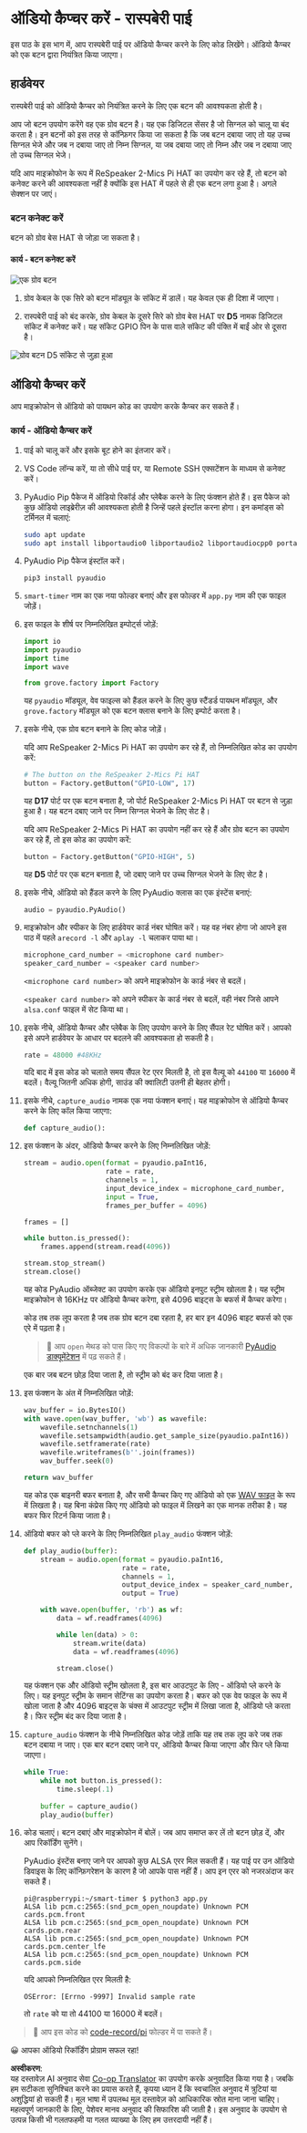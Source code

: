 <!--
CO_OP_TRANSLATOR_METADATA:
{
  "original_hash": "0ac0afcfb40cb5970ef4cb74f01c32e9",
  "translation_date": "2025-08-25T17:49:59+00:00",
  "source_file": "6-consumer/lessons/1-speech-recognition/pi-audio.md",
  "language_code": "hi"
}
-->
# ऑडियो कैप्चर करें - रास्पबेरी पाई

इस पाठ के इस भाग में, आप रास्पबेरी पाई पर ऑडियो कैप्चर करने के लिए कोड लिखेंगे। ऑडियो कैप्चर को एक बटन द्वारा नियंत्रित किया जाएगा।

## हार्डवेयर

रास्पबेरी पाई को ऑडियो कैप्चर को नियंत्रित करने के लिए एक बटन की आवश्यकता होती है।

आप जो बटन उपयोग करेंगे वह एक ग्रोव बटन है। यह एक डिजिटल सेंसर है जो सिग्नल को चालू या बंद करता है। इन बटनों को इस तरह से कॉन्फ़िगर किया जा सकता है कि जब बटन दबाया जाए तो यह उच्च सिग्नल भेजे और जब न दबाया जाए तो निम्न सिग्नल, या जब दबाया जाए तो निम्न और जब न दबाया जाए तो उच्च सिग्नल भेजे।

यदि आप माइक्रोफोन के रूप में ReSpeaker 2-Mics Pi HAT का उपयोग कर रहे हैं, तो बटन को कनेक्ट करने की आवश्यकता नहीं है क्योंकि इस HAT में पहले से ही एक बटन लगा हुआ है। अगले सेक्शन पर जाएं।

### बटन कनेक्ट करें

बटन को ग्रोव बेस HAT से जोड़ा जा सकता है।

#### कार्य - बटन कनेक्ट करें

![एक ग्रोव बटन](../../../../../translated_images/grove-button.a70cfbb809a8563681003250cf5b06d68cdcc68624f9e2f493d5a534ae2da1e5.hi.png)

1. ग्रोव केबल के एक सिरे को बटन मॉड्यूल के सॉकेट में डालें। यह केवल एक ही दिशा में जाएगा।

1. रास्पबेरी पाई को बंद करके, ग्रोव केबल के दूसरे सिरे को ग्रोव बेस HAT पर **D5** नामक डिजिटल सॉकेट में कनेक्ट करें। यह सॉकेट GPIO पिन के पास वाले सॉकेट की पंक्ति में बाईं ओर से दूसरा है।

![ग्रोव बटन D5 सॉकेट से जुड़ा हुआ](../../../../../translated_images/pi-button.c7a1a4f55943341ce1baf1057658e9a205804d4131d258e820c93f951df0abf3.hi.png)

## ऑडियो कैप्चर करें

आप माइक्रोफोन से ऑडियो को पायथन कोड का उपयोग करके कैप्चर कर सकते हैं।

### कार्य - ऑडियो कैप्चर करें

1. पाई को चालू करें और इसके बूट होने का इंतजार करें।

1. VS Code लॉन्च करें, या तो सीधे पाई पर, या Remote SSH एक्सटेंशन के माध्यम से कनेक्ट करें।

1. PyAudio Pip पैकेज में ऑडियो रिकॉर्ड और प्लेबैक करने के लिए फंक्शन होते हैं। इस पैकेज को कुछ ऑडियो लाइब्रेरीज़ की आवश्यकता होती है जिन्हें पहले इंस्टॉल करना होगा। इन कमांड्स को टर्मिनल में चलाएं:

    ```sh
    sudo apt update
    sudo apt install libportaudio0 libportaudio2 libportaudiocpp0 portaudio19-dev libasound2-plugins --yes 
    ```

1. PyAudio Pip पैकेज इंस्टॉल करें।

    ```sh
    pip3 install pyaudio
    ```

1. `smart-timer` नाम का एक नया फोल्डर बनाएं और इस फोल्डर में `app.py` नाम की एक फाइल जोड़ें।

1. इस फाइल के शीर्ष पर निम्नलिखित इम्पोर्ट्स जोड़ें:

    ```python
    import io
    import pyaudio
    import time
    import wave
    
    from grove.factory import Factory
    ```

    यह `pyaudio` मॉड्यूल, वेव फाइल्स को हैंडल करने के लिए कुछ स्टैंडर्ड पायथन मॉड्यूल, और `grove.factory` मॉड्यूल को एक बटन क्लास बनाने के लिए इम्पोर्ट करता है।

1. इसके नीचे, एक ग्रोव बटन बनाने के लिए कोड जोड़ें।

    यदि आप ReSpeaker 2-Mics Pi HAT का उपयोग कर रहे हैं, तो निम्नलिखित कोड का उपयोग करें:

    ```python
    # The button on the ReSpeaker 2-Mics Pi HAT
    button = Factory.getButton("GPIO-LOW", 17)
    ```

    यह **D17** पोर्ट पर एक बटन बनाता है, जो पोर्ट ReSpeaker 2-Mics Pi HAT पर बटन से जुड़ा हुआ है। यह बटन दबाए जाने पर निम्न सिग्नल भेजने के लिए सेट है।

    यदि आप ReSpeaker 2-Mics Pi HAT का उपयोग नहीं कर रहे हैं और ग्रोव बटन का उपयोग कर रहे हैं, तो इस कोड का उपयोग करें:

    ```python
    button = Factory.getButton("GPIO-HIGH", 5)
    ```

    यह **D5** पोर्ट पर एक बटन बनाता है, जो दबाए जाने पर उच्च सिग्नल भेजने के लिए सेट है।

1. इसके नीचे, ऑडियो को हैंडल करने के लिए PyAudio क्लास का एक इंस्टेंस बनाएं:

    ```python
    audio = pyaudio.PyAudio()
    ```

1. माइक्रोफोन और स्पीकर के लिए हार्डवेयर कार्ड नंबर घोषित करें। यह वह नंबर होगा जो आपने इस पाठ में पहले `arecord -l` और `aplay -l` चलाकर पाया था।

    ```python
    microphone_card_number = <microphone card number>
    speaker_card_number = <speaker card number>
    ```

    `<microphone card number>` को अपने माइक्रोफोन के कार्ड नंबर से बदलें।

    `<speaker card number>` को अपने स्पीकर के कार्ड नंबर से बदलें, वही नंबर जिसे आपने `alsa.conf` फाइल में सेट किया था।

1. इसके नीचे, ऑडियो कैप्चर और प्लेबैक के लिए उपयोग करने के लिए सैंपल रेट घोषित करें। आपको इसे अपने हार्डवेयर के आधार पर बदलने की आवश्यकता हो सकती है।

    ```python
    rate = 48000 #48KHz
    ```

    यदि बाद में इस कोड को चलाते समय सैंपल रेट एरर मिलती है, तो इस वैल्यू को `44100` या `16000` में बदलें। वैल्यू जितनी अधिक होगी, साउंड की क्वालिटी उतनी ही बेहतर होगी।

1. इसके नीचे, `capture_audio` नामक एक नया फंक्शन बनाएं। यह माइक्रोफोन से ऑडियो कैप्चर करने के लिए कॉल किया जाएगा:

    ```python
    def capture_audio():
    ```

1. इस फंक्शन के अंदर, ऑडियो कैप्चर करने के लिए निम्नलिखित जोड़ें:

    ```python
    stream = audio.open(format = pyaudio.paInt16,
                        rate = rate,
                        channels = 1, 
                        input_device_index = microphone_card_number,
                        input = True,
                        frames_per_buffer = 4096)

    frames = []

    while button.is_pressed():
        frames.append(stream.read(4096))

    stream.stop_stream()
    stream.close()
    ```

    यह कोड PyAudio ऑब्जेक्ट का उपयोग करके एक ऑडियो इनपुट स्ट्रीम खोलता है। यह स्ट्रीम माइक्रोफोन से 16KHz पर ऑडियो कैप्चर करेगा, इसे 4096 बाइट्स के बफर्स में कैप्चर करेगा।

    कोड तब तक लूप करता है जब तक ग्रोव बटन दबा रहता है, हर बार इन 4096 बाइट बफर्स को एक एरे में पढ़ता है।

    > 💁 आप `open` मेथड को पास किए गए विकल्पों के बारे में अधिक जानकारी [PyAudio डाक्यूमेंटेशन](https://people.csail.mit.edu/hubert/pyaudio/docs/) में पढ़ सकते हैं।

    एक बार जब बटन छोड़ दिया जाता है, तो स्ट्रीम को बंद कर दिया जाता है।

1. इस फंक्शन के अंत में निम्नलिखित जोड़ें:

    ```python
    wav_buffer = io.BytesIO()
    with wave.open(wav_buffer, 'wb') as wavefile:
        wavefile.setnchannels(1)
        wavefile.setsampwidth(audio.get_sample_size(pyaudio.paInt16))
        wavefile.setframerate(rate)
        wavefile.writeframes(b''.join(frames))
        wav_buffer.seek(0)

    return wav_buffer
    ```

    यह कोड एक बाइनरी बफर बनाता है, और सभी कैप्चर किए गए ऑडियो को एक [WAV फाइल](https://wikipedia.org/wiki/WAV) के रूप में लिखता है। यह बिना कंप्रेस किए गए ऑडियो को फाइल में लिखने का एक मानक तरीका है। यह बफर फिर रिटर्न किया जाता है।

1. ऑडियो बफर को प्ले करने के लिए निम्नलिखित `play_audio` फंक्शन जोड़ें:

    ```python
    def play_audio(buffer):
        stream = audio.open(format = pyaudio.paInt16,
                            rate = rate,
                            channels = 1,
                            output_device_index = speaker_card_number,
                            output = True)
    
        with wave.open(buffer, 'rb') as wf:
            data = wf.readframes(4096)
    
            while len(data) > 0:
                stream.write(data)
                data = wf.readframes(4096)
    
            stream.close()
    ```

    यह फंक्शन एक और ऑडियो स्ट्रीम खोलता है, इस बार आउटपुट के लिए - ऑडियो प्ले करने के लिए। यह इनपुट स्ट्रीम के समान सेटिंग्स का उपयोग करता है। बफर को एक वेव फाइल के रूप में खोला जाता है और 4096 बाइट्स के चंक्स में आउटपुट स्ट्रीम में लिखा जाता है, ऑडियो प्ले करता है। फिर स्ट्रीम बंद कर दिया जाता है।

1. `capture_audio` फंक्शन के नीचे निम्नलिखित कोड जोड़ें ताकि यह तब तक लूप करे जब तक बटन दबाया न जाए। एक बार बटन दबाए जाने पर, ऑडियो कैप्चर किया जाएगा और फिर प्ले किया जाएगा।

    ```python
    while True:
        while not button.is_pressed():
            time.sleep(.1)
        
        buffer = capture_audio()
        play_audio(buffer)
    ```

1. कोड चलाएं। बटन दबाएं और माइक्रोफोन में बोलें। जब आप समाप्त कर लें तो बटन छोड़ दें, और आप रिकॉर्डिंग सुनेंगे।

    PyAudio इंस्टेंस बनाए जाने पर आपको कुछ ALSA एरर मिल सकती हैं। यह पाई पर उन ऑडियो डिवाइस के लिए कॉन्फ़िगरेशन के कारण है जो आपके पास नहीं हैं। आप इन एरर को नजरअंदाज कर सकते हैं।

    ```output
    pi@raspberrypi:~/smart-timer $ python3 app.py 
    ALSA lib pcm.c:2565:(snd_pcm_open_noupdate) Unknown PCM cards.pcm.front
    ALSA lib pcm.c:2565:(snd_pcm_open_noupdate) Unknown PCM cards.pcm.rear
    ALSA lib pcm.c:2565:(snd_pcm_open_noupdate) Unknown PCM cards.pcm.center_lfe
    ALSA lib pcm.c:2565:(snd_pcm_open_noupdate) Unknown PCM cards.pcm.side
    ```

    यदि आपको निम्नलिखित एरर मिलती है:

    ```output
    OSError: [Errno -9997] Invalid sample rate
    ```

    तो `rate` को या तो 44100 या 16000 में बदलें।

> 💁 आप इस कोड को [code-record/pi](../../../../../6-consumer/lessons/1-speech-recognition/code-record/pi) फोल्डर में पा सकते हैं।

😀 आपका ऑडियो रिकॉर्डिंग प्रोग्राम सफल रहा!

**अस्वीकरण**:  
यह दस्तावेज़ AI अनुवाद सेवा [Co-op Translator](https://github.com/Azure/co-op-translator) का उपयोग करके अनुवादित किया गया है। जबकि हम सटीकता सुनिश्चित करने का प्रयास करते हैं, कृपया ध्यान दें कि स्वचालित अनुवाद में त्रुटियां या अशुद्धियां हो सकती हैं। मूल भाषा में उपलब्ध मूल दस्तावेज़ को आधिकारिक स्रोत माना जाना चाहिए। महत्वपूर्ण जानकारी के लिए, पेशेवर मानव अनुवाद की सिफारिश की जाती है। इस अनुवाद के उपयोग से उत्पन्न किसी भी गलतफहमी या गलत व्याख्या के लिए हम उत्तरदायी नहीं हैं।